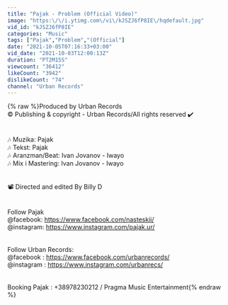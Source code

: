 ```yaml
---
title: "Pajak - Problem (Official Video)"
image: "https:\/\/i.ytimg.com\/vi\/kJSZJ6fP8IE\/hqdefault.jpg"
vid_id: "kJSZJ6fP8IE"
categories: "Music"
tags: ["Pajak","Problem","(Official"]
date: "2021-10-05T07:16:33+03:00"
vid_date: "2021-10-03T12:00:13Z"
duration: "PT2M15S"
viewcount: "36412"
likeCount: "3942"
dislikeCount: "74"
channel: "Urban Records"
---
```

{% raw %}Produced by Urban Records<br />© Publishing &amp; copyright - Urban Records/All rights reserved ✔️ <br /><br /><br />🎶 Muzika: Pajak<br />️🎶 Tekst: Pajak<br />️🎶 Aranzman/Beat: Ivan Jovanov - Iwayo <br />️🎶 Mix i Mastering: Ivan Jovanov - Iwayo<br /><br /><br />📽 Directed and edited By Billy D<br /><br /><br />Follow Pajak<br />@facebook: <a rel="nofollow" target="blank" href="https://www.facebook.com/nasteskii/​">https://www.facebook.com/nasteskii/​</a><br />@instagram: <a rel="nofollow" target="blank" href="https://www.instagram.com/pajak.ur/​">https://www.instagram.com/pajak.ur/​</a><br /><br /><br />Follow Urban Records: <br />@facebook : <a rel="nofollow" target="blank" href="https://www.facebook.com/urbanrecords/​">https://www.facebook.com/urbanrecords/​</a><br />@instagram : <a rel="nofollow" target="blank" href="https://www.instagram.com/urbanrecs/​">https://www.instagram.com/urbanrecs/​</a><br /><br /><br />Booking Pajak :  +38978230212 / Pragma Music Entertainment{% endraw %}
